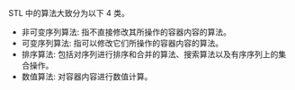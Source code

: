 
STL 中的算法大致分为以下 4 类。
- 非可变序列算法: 指不直接修改其所操作的容器内容的算法。
- 可变序列算法: 指可以修改它们所操作的容器内容的算法。
- 排序算法: 包括对序列进行排序和合并的算法、搜索算法以及有序序列上的集合操作。
- 数值算法: 对容器内容进行数值计算。
